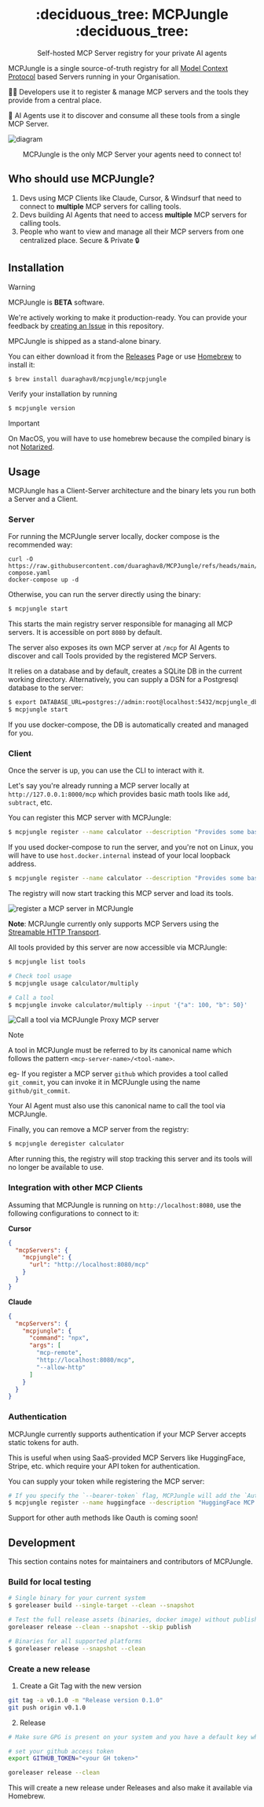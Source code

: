 <h1 align="center">
  :deciduous_tree: MCPJungle :deciduous_tree:
</h1>
<p align="center">
  Self-hosted MCP Server registry for your private AI agents
</p>

MCPJungle is a single source-of-truth registry for all [Model Context Protocol](https://modelcontextprotocol.io/introduction) based Servers running in your Organisation.

🧑‍💻 Developers use it to register & manage MCP servers and the tools they provide from a central place.

🤖 AI Agents use it to discover and consume all these tools from a single MCP Server.

![diagram](./assets/mcpjungle-diagram/mcpjungle-diagram.png)

<p align="center">MCPJungle is the only MCP Server your agents need to connect to!</p>

## Who should use MCPJungle?
1. Devs using MCP Clients like Claude, Cursor, & Windsurf that need to connect to **multiple** MCP servers for calling tools.
2. Devs building AI Agents that need to access **multiple** MCP servers for calling tools.
3. People who want to view and manage all their MCP servers from one centralized place. Secure & Private 🔒

## Installation

> [!WARNING]
> MCPJungle is **BETA** software.
>
> We're actively working to make it production-ready.
> You can provide your feedback by [creating an Issue](https://github.com/duaraghav8/MCPJungle/issues) in this repository.

MPCJungle is shipped as a stand-alone binary.

You can either download it from the [Releases](https://github.com/duaraghav8/MCPJungle/releases) Page or use [Homebrew](https://brew.sh/) to install it:

```bash
$ brew install duaraghav8/mcpjungle/mcpjungle
```

Verify your installation by running

```bash
$ mcpjungle version
```

> [!IMPORTANT]
> On MacOS, you will have to use homebrew because the compiled binary is not [Notarized](https://developer.apple.com/documentation/security/notarizing-macos-software-before-distribution).


## Usage

MCPJungle has a Client-Server architecture and the binary lets you run both a Server and a Client.

### Server
For running the MCPJungle server locally, docker compose is the recommended way:
```shell
curl -O https://raw.githubusercontent.com/duaraghav8/MCPJungle/refs/heads/main/docker-compose.yaml
docker-compose up -d
```

Otherwise, you can run the server directly using the binary:
```bash
$ mcpjungle start
```

This starts the main registry server responsible for managing all MCP servers. It is accessible on port `8080` by default.

The server also exposes its own MCP server at `/mcp` for AI Agents to discover and call Tools provided by the registered MCP Servers.

It relies on a database and by default, creates a SQLite DB in the current working directory.
Alternatively, you can supply a DSN for a Postgresql database to the server:

```bash
$ export DATABASE_URL=postgres://admin:root@localhost:5432/mcpjungle_db
$ mcpjungle start
```

If you use docker-compose, the DB is automatically created and managed for you.

### Client
Once the server is up, you can use the CLI to interact with it.

Let's say you're already running a MCP server locally at `http://127.0.0.1:8000/mcp` which provides basic math tools like `add`, `subtract`, etc.

You can register this MCP server with MCPJungle:
```bash
$ mcpjungle register --name calculator --description "Provides some basic math tools" --url http://127.0.0.1:8000/mcp
```

If you used docker-compose to run the server, and you're not on Linux, you will have to use `host.docker.internal` instead of your local loopback address.
```bash
$ mcpjungle register --name calculator --description "Provides some basic math tools" --url http://host.docker.internal:8000/mcp
```

The registry will now start tracking this MCP server and load its tools.

![register a MCP server in MCPJungle](./assets/register-mcp-server.png)

**Note**: MCPJungle currently only supports MCP Servers using the [Streamable HTTP Transport](https://modelcontextprotocol.io/specification/2025-03-26/basic/transports#streamable-http).

All tools provided by this server are now accessible via MCPJungle:

```bash
$ mcpjungle list tools

# Check tool usage
$ mcpjungle usage calculator/multiply

# Call a tool
$ mcpjungle invoke calculator/multiply --input '{"a": 100, "b": 50}'

```

![Call a tool via MCPJungle Proxy MCP server](./assets/tool-call.png)

> [!NOTE]
> A tool in MCPJungle must be referred to by its canonical name which follows the pattern `<mcp-server-name>/<tool-name>`.
>
> eg- If you register a MCP server `github` which provides a tool called `git_commit`, you can invoke it in MCPJungle using the name `github/git_commit`.
> 
> Your AI Agent must also use this canonical name to call the tool via MCPJungle.


Finally, you can remove a MCP server from the registry:
```bash
$ mcpjungle deregister calculator
```

After running this, the registry will stop tracking this server and its tools will no longer be available to use.

### Integration with other MCP Clients
Assuming that MCPJungle is running on `http://localhost:8080`, use the following configurations to connect to it:

**Cursor**
```json
{
  "mcpServers": {
    "mcpjungle": {
      "url": "http://localhost:8080/mcp"
    }
  }
}
```

**Claude**
```json
{
  "mcpServers": {
    "mcpjungle": {
      "command": "npx",
      "args": [
        "mcp-remote",
        "http://localhost:8080/mcp",
        "--allow-http"
      ]
    }
  }
}
```

### Authentication
MCPJungle currently supports authentication if your MCP Server accepts static tokens for auth.

This is useful when using SaaS-provided MCP Servers like HuggingFace, Stripe, etc. which require your API token for authentication.

You can supply your token while registering the MCP server:
```bash
# If you specify the `--bearer-token` flag, MCPJungle will add the `Authorization: Bearer <token>` header to all requests made to this MCP server.
$ mcpjungle register --name huggingface --description "HuggingFace MCP Server" --url https://huggingface.co/mcp --bearer-token <your-hf-api-token>
```

Support for other auth methods like Oauth is coming soon!

## Development

This section contains notes for maintainers and contributors of MCPJungle.

### Build for local testing
```bash
# Single binary for your current system
$ goreleaser build --single-target --clean --snapshot

# Test the full release assets (binaries, docker image) without publishing
goreleaser release --clean --snapshot --skip publish

# Binaries for all supported platforms
$ goreleaser release --snapshot --clean
```

### Create a new release
1. Create a Git Tag with the new version

```bash
git tag -a v0.1.0 -m "Release version 0.1.0"
git push origin v0.1.0
```

2. Release
```bash
# Make sure GPG is present on your system and you have a default key which is added to Github.

# set your github access token
export GITHUB_TOKEN="<your GH token>"

goreleaser release --clean
```

This will create a new release under Releases and also make it available via Homebrew.
